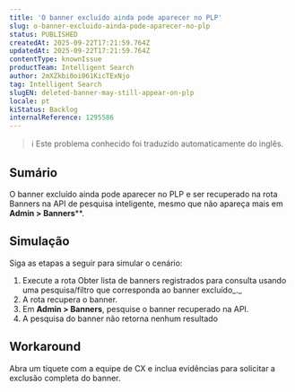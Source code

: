 ```yaml
---
title: 'O banner excluído ainda pode aparecer no PLP'
slug: o-banner-excluido-ainda-pode-aparecer-no-plp
status: PUBLISHED
createdAt: 2025-09-22T17:21:59.764Z
updatedAt: 2025-09-22T17:21:59.764Z
contentType: knownIssue
productTeam: Intelligent Search
author: 2mXZkbi0oi061KicTExNjo
tag: Intelligent Search
slugEN: deleted-banner-may-still-appear-on-plp
locale: pt
kiStatus: Backlog
internalReference: 1295586
---
```


>ℹ️ Este problema conhecido foi traduzido automaticamente do inglês.

## Sumário


O banner excluído ainda pode aparecer no PLP e ser recuperado na rota Banners na API de pesquisa inteligente, mesmo que não apareça mais em **Admin > Banners****.
## Simulação


Siga as etapas a seguir para simular o cenário:

1. Execute a rota Obter lista de banners registrados para consulta usando uma pesquisa/filtro que corresponda ao banner excluído_._
2. A rota recupera o banner.
3. Em **Admin > Banners**, pesquise o banner recuperado na API.
4. A pesquisa do banner não retorna nenhum resultado
## Workaround


Abra um tíquete com a equipe de CX e inclua evidências para solicitar a exclusão completa do banner.




